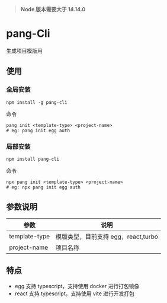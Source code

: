 > **Node 版本需要大于 14.14.0**
# pang-Cli

生成项目模版用

## 使用

### 全局安装

```
npm install -g pang-cli
```
命令

```
pang init <template-type> <project-name>
# eg: pang init egg auth
```

### 局部安装

```
npm install pang-cli
```
命令
```
npx pang init <template-type> <project-name>
# eg: npx pang init egg auth
```

## 参数说明

| 参数          | 说明                     |
| ------------- | ------------------------ |
| template-type | 模版类型，目前支持 egg，react,turbo |
| project-name  | 项目名称                 |

## 特点
- egg 支持 typescript，支持使用 docker 进行打包镜像
- react 支持 typescript，支持使用 vite 进行开发打包


